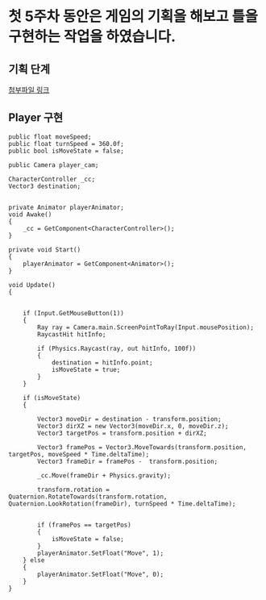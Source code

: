 # 첫 5주차 동안은 게임의 기획을 해보고 틀을 구현하는 작업을 하였습니다.


## 기획 단계

[첨부파일 링크](https://nbviewer.org/github/ForMeAccount/GameProject_002.github.io/blob/main/reference/1588026_%EC%9C%A0%EC%8A%B9%ED%9A%A8_%ED%8F%AC%ED%8A%B8%ED%8F%B4%EB%A6%AC%EC%98%A4_%EC%B6%94%EA%B0%80.pdf)

## Player 구현

    public float moveSpeed;
    public float turnSpeed = 360.0f;
    public bool isMoveState = false;

    public Camera player_cam;

    CharacterController _cc;
    Vector3 destination;


    private Animator playerAnimator; 
    void Awake()
    {
        _cc = GetComponent<CharacterController>();
    }

    private void Start()
    {
        playerAnimator = GetComponent<Animator>();
    }

    void Update()
    {


        if (Input.GetMouseButton(1))
        {
            Ray ray = Camera.main.ScreenPointToRay(Input.mousePosition);
            RaycastHit hitInfo;

            if (Physics.Raycast(ray, out hitInfo, 100f))
            {
                destination = hitInfo.point;
                isMoveState = true;
            }
        }

        if (isMoveState)
        {

            Vector3 moveDir = destination - transform.position;
            Vector3 dirXZ = new Vector3(moveDir.x, 0, moveDir.z);
            Vector3 targetPos = transform.position + dirXZ;

            Vector3 framePos = Vector3.MoveTowards(transform.position, targetPos, moveSpeed * Time.deltaTime);
            Vector3 frameDir = framePos -  transform.position;

            _cc.Move(frameDir + Physics.gravity);

            transform.rotation = Quaternion.RotateTowards(transform.rotation, Quaternion.LookRotation(frameDir), turnSpeed * Time.deltaTime);


            if (framePos == targetPos)
            {
                isMoveState = false;
            }
            playerAnimator.SetFloat("Move", 1);
        } else
        {
            playerAnimator.SetFloat("Move", 0);
        }
    }
